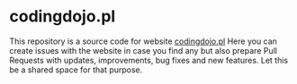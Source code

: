 # codingdojo.pl

This repository is a source code for website [codingdojo.pl](https://codingdojo.pl)
Here you can create issues with the website in case you find any but also prepare Pull Requests
with updates, improvements, bug fixes and new features. Let this be a shared space for that purpose.
